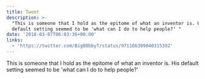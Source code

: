 ```yaml
---
title: Tweet
description: >-
  "This is someone that I hold as the epitome of what an inventor is. His
  default setting seemed to be 'what can I do to help people?' "
date: '2018-03-07T06:03:36+00:00'
links:
  - 'https://twitter.com/BigB0bbyT/status/971166399040315392'
---
```

This is someone that I hold as the epitome of what an inventor is. His default setting seemed to be 'what can I do to help people?' 
